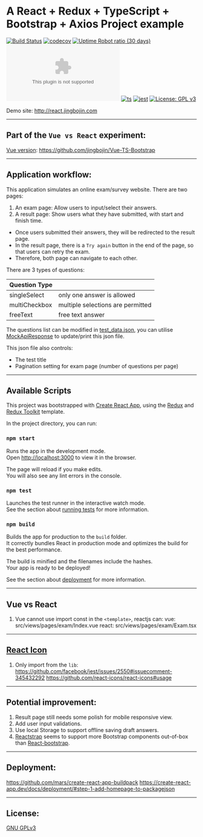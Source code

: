 # A React + Redux + TypeScript + Bootstrap + Axios Project example
[![Build Status](https://travis-ci.com/jingbojin/React-Redux-TS-Bootstrap.svg?branch=master)](https://travis-ci.com/jingbojin/React-Redux-TS-Bootstrap)
[![codecov](https://codecov.io/gh/jingbojin/React-Redux-TS-Bootstrap/branch/master/graph/badge.svg)](https://codecov.io/gh/jingbojin/React-Redux-TS-Bootstrap)
[![Uptime Robot ratio (30 days)](https://img.shields.io/uptimerobot/ratio/m785871154-efc1a3c517ff82c9d89d822e)](https://uptimerobot.com/dashboard#785871154)
[![Website react.jingbojin.com](https://img.shields.io/website-up-down-green-red/http/react.jingbojin.com)](http://react.jingbojin.com/)
[![ts](https://badgen.net/badge/-/TypeScript/blue?icon=typescript&label)](https://www.typescriptlang.org/)
[![jest](https://jestjs.io/img/jest-badge.svg)](https://github.com/facebook/jest)
[![License: GPL v3](https://img.shields.io/badge/License-GPLv3-blue.svg)](https://www.gnu.org/licenses/gpl-3.0)

Demo site: http://react.jingbojin.com

***
## Part of the `Vue vs React` experiment:
[Vue version](https://github.com/jingbojin/Vue-TS-Bootstrap): https://github.com/jingbojin/Vue-TS-Bootstrap

***
## Application workflow:

This application simulates an online exam/survey website. 
There are two pages:
1. An exam page: Allow users to input/select their answers.
2. A result page: Show users what they have submitted, with start and finish time.

* Once users submitted their answers, they will be redirected to the result page.
* In the result page, there is a `Try again` button in the end of the page, 
so that users can retry the exam. 
* Therefore, both page can navigate to each other. 

There are 3 types of questions:

| Question Type |                                    |
| ------------- |:-----------------------------------|
| singleSelect  | only one answer is allowed         |
| multiCheckbox | multiple selections are permitted  |
| freeText      | free text answer                   |

The questions list can be modified in [test_data.json](public/test_data.json), 
you can utilise [MockApiResponse](src/services/api/MockApiResponse.ts) to update/print this json file. 

This json file also controls:
* The test title
* Pagination setting for exam page (number of questions per page)

***
## Available Scripts
This project was bootstrapped with [Create React App](https://github.com/facebook/create-react-app), using the [Redux](https://redux.js.org/) and [Redux Toolkit](https://redux-toolkit.js.org/) template.

In the project directory, you can run:

### `npm start`

Runs the app in the development mode.<br />
Open [http://localhost:3000](http://localhost:3000) to view it in the browser.

The page will reload if you make edits.<br />
You will also see any lint errors in the console.

### `npm test`

Launches the test runner in the interactive watch mode.<br />
See the section about [running tests](https://facebook.github.io/create-react-app/docs/running-tests) for more information.

### `npm build`

Builds the app for production to the `build` folder.<br />
It correctly bundles React in production mode and optimizes the build for the best performance.

The build is minified and the filenames include the hashes.<br />
Your app is ready to be deployed!

See the section about [deployment](https://facebook.github.io/create-react-app/docs/deployment) for more information.

***
## Vue vs React
1. Vue cannot use import const in the `<template>`, reactjs can:
vue: src/views/pages/exam/Index.vue
react: src/views/pages/exam/Exam.tsx

***
## [React Icon](https://github.com/react-icons)
1. Only import from the `lib`:
https://github.com/facebook/jest/issues/2550#issuecomment-345432292
https://github.com/react-icons/react-icons#usage

***
## Potential improvement:
1. Result page still needs some polish for mobile responsive view.
2. Add user input validations.
3. Use local Storage to support offline saving draft answers. 
4. [Reactstrap](https://reactstrap.github.io/) seems to support more Bootstrap components out-of-box than [React-bootstrap](https://react-bootstrap.github.io/).

***
## Deployment:
https://github.com/mars/create-react-app-buildpack
https://create-react-app.dev/docs/deployment/#step-1-add-homepage-to-packagejson

***
## License:
[GNU GPLv3](https://choosealicense.com/licenses/gpl-3.0/)
